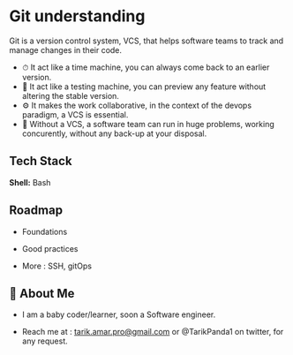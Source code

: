 
# Git understanding

Git is a version control system, VCS, that helps software teams to track and manage changes in their code.
- ⏱ It act like a time machine, you can always come back to an earlier version.
- 🧪 It act like a testing machine, you can preview any feature without altering the stable version.
- ⚙️ It makes the work collaborative, in the context of the devops paradigm, a VCS is essential.
- 🚨 Without a VCS, a software team can run in huge problems, working concurently, without any back-up at your disposal.


## Tech Stack

**Shell:** Bash



  
## Roadmap

- Foundations

- Good practices 

- More : SSH, gitOps

  
## 🚀 About Me
- I am a baby coder/learner, soon a Software engineer.
* Reach me at : tarik.amar.pro@gmail.com or @TarikPanda1 on twitter, for any request.

  